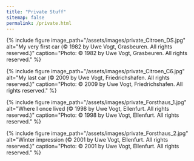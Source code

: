 ```yaml
---
title: "Private Stuff"
sitemap: false
permalink: /private.html
---
```


{% include figure image_path="/assets/images/private_Citroen_DS.jpg" alt="My very first car (&copy; 1982 by Uwe Vogt, Grasbeuren. All rights reserved.)" caption="Photo: &copy; 1982 by Uwe Vogt, Grasbeuren. All rights reserved." %}


{% include figure image_path="/assets/images/private_Citroen_C6.jpg" alt="My last car (&copy; 2009 by Uwe Vogt, Friedrichshafen. All rights reserved.)" caption="Photo: &copy; 2009 by Uwe Vogt, Friedrichshafen. All rights reserved." %}

{% include figure image_path="/assets/images/private_Forsthaus_1.jpg" alt="Where I once lived (&copy; 1998 by Uwe Vogt, Ellenfurt. All rights reserved.)" caption="Photo: &copy; 1998 by Uwe Vogt, Ellenfurt. All rights reserved." %}

{% include figure image_path="/assets/images/private_Forsthaus_2.jpg" alt="Winter impression (&copy; 2001 by Uwe Vogt, Ellenfurt. All rights reserved.)" caption="Photo: &copy; 2001 by Uwe Vogt, Ellenfurt. All rights reserved." %}
